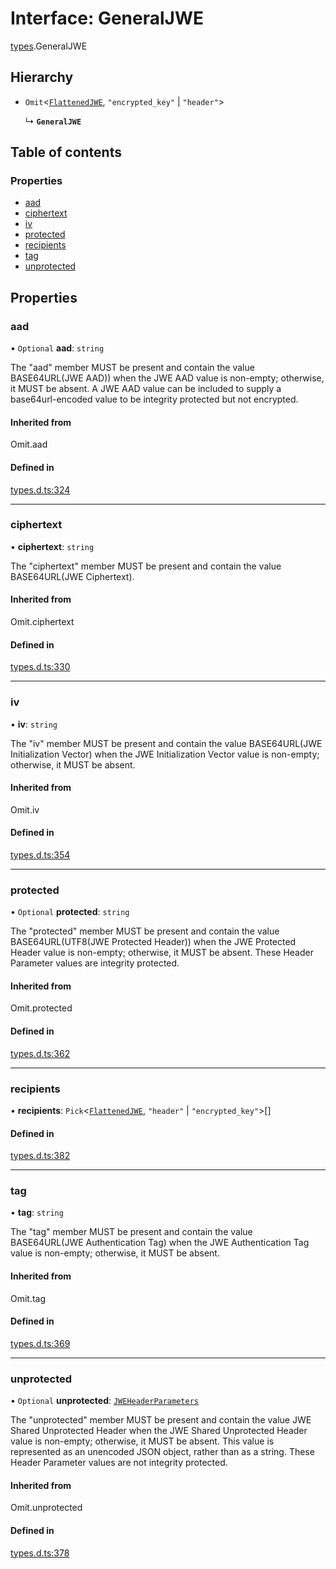 # Interface: GeneralJWE

[types](../modules/types.md).GeneralJWE

## Hierarchy

- `Omit`<[`FlattenedJWE`](types.FlattenedJWE.md), ``"encrypted_key"`` \| ``"header"``\>

  ↳ **`GeneralJWE`**

## Table of contents

### Properties

- [aad](types.GeneralJWE.md#aad)
- [ciphertext](types.GeneralJWE.md#ciphertext)
- [iv](types.GeneralJWE.md#iv)
- [protected](types.GeneralJWE.md#protected)
- [recipients](types.GeneralJWE.md#recipients)
- [tag](types.GeneralJWE.md#tag)
- [unprotected](types.GeneralJWE.md#unprotected)

## Properties

### aad

• `Optional` **aad**: `string`

The "aad" member MUST be present and contain the value
BASE64URL(JWE AAD)) when the JWE AAD value is non-empty;
otherwise, it MUST be absent.  A JWE AAD value can be included to
supply a base64url-encoded value to be integrity protected but not
encrypted.

#### Inherited from

Omit.aad

#### Defined in

[types.d.ts:324](https://github.com/panva/jose/blob/v3.15.0/src/types.d.ts#L324)

___

### ciphertext

• **ciphertext**: `string`

The "ciphertext" member MUST be present and contain the value
BASE64URL(JWE Ciphertext).

#### Inherited from

Omit.ciphertext

#### Defined in

[types.d.ts:330](https://github.com/panva/jose/blob/v3.15.0/src/types.d.ts#L330)

___

### iv

• **iv**: `string`

The "iv" member MUST be present and contain the value
BASE64URL(JWE Initialization Vector) when the JWE Initialization
Vector value is non-empty; otherwise, it MUST be absent.

#### Inherited from

Omit.iv

#### Defined in

[types.d.ts:354](https://github.com/panva/jose/blob/v3.15.0/src/types.d.ts#L354)

___

### protected

• `Optional` **protected**: `string`

The "protected" member MUST be present and contain the value
BASE64URL(UTF8(JWE Protected Header)) when the JWE Protected
Header value is non-empty; otherwise, it MUST be absent.  These
Header Parameter values are integrity protected.

#### Inherited from

Omit.protected

#### Defined in

[types.d.ts:362](https://github.com/panva/jose/blob/v3.15.0/src/types.d.ts#L362)

___

### recipients

• **recipients**: `Pick`<[`FlattenedJWE`](types.FlattenedJWE.md), ``"header"`` \| ``"encrypted_key"``\>[]

#### Defined in

[types.d.ts:382](https://github.com/panva/jose/blob/v3.15.0/src/types.d.ts#L382)

___

### tag

• **tag**: `string`

The "tag" member MUST be present and contain the value
BASE64URL(JWE Authentication Tag) when the JWE Authentication Tag
value is non-empty; otherwise, it MUST be absent.

#### Inherited from

Omit.tag

#### Defined in

[types.d.ts:369](https://github.com/panva/jose/blob/v3.15.0/src/types.d.ts#L369)

___

### unprotected

• `Optional` **unprotected**: [`JWEHeaderParameters`](types.JWEHeaderParameters.md)

The "unprotected" member MUST be present and contain the value JWE
Shared Unprotected Header when the JWE Shared Unprotected Header
value is non-empty; otherwise, it MUST be absent.  This value is
represented as an unencoded JSON object, rather than as a string.
These Header Parameter values are not integrity protected.

#### Inherited from

Omit.unprotected

#### Defined in

[types.d.ts:378](https://github.com/panva/jose/blob/v3.15.0/src/types.d.ts#L378)
